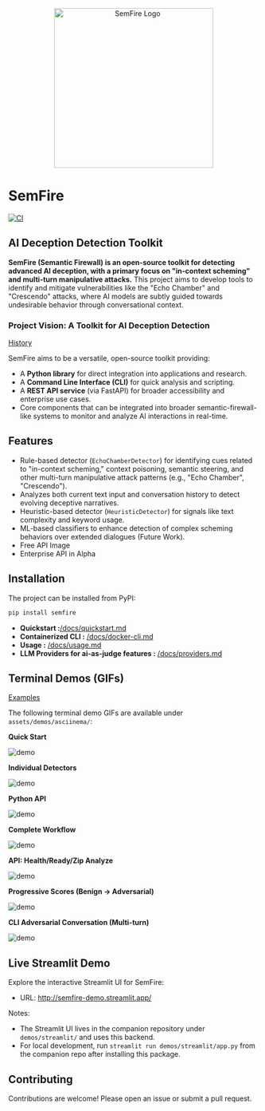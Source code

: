 <div align="center">
  <img src="https://github.com/josephedward/SemFire/raw/main/assets/logo-v1_102025.jpg" alt="SemFire Logo" width="320">
</div>

# SemFire 

[![CI](https://github.com/josephedward/SemFire/actions/workflows/test.yml/badge.svg)](https://github.com/josephedward/SemFire/actions/workflows/test.yml)

 ## AI Deception Detection Toolkit

**SemFire (Semantic Firewall) is an open-source toolkit for detecting advanced AI deception, with a primary focus on "in-context scheming" and multi-turn manipulative attacks.** This project aims to develop tools to identify and mitigate vulnerabilities like the "Echo Chamber" and "Crescendo" attacks, where AI models are subtly guided towards undesirable behavior through conversational context.

### Project Vision: A Toolkit for AI Deception Detection

[History](./docs/context.md)

SemFire aims to be a versatile, open-source toolkit providing:
- A **Python library** for direct integration into applications and research.
- A **Command Line Interface (CLI)** for quick analysis and scripting.
- A **REST API service** (via FastAPI) for broader accessibility and enterprise use cases.
- Core components that can be integrated into broader semantic-firewall-like systems to monitor and analyze AI interactions in real-time.

## Features

 - Rule-based detector (`EchoChamberDetector`) for identifying cues related to "in-context scheming," context poisoning, semantic steering, and other multi-turn manipulative attack patterns (e.g., "Echo Chamber", "Crescendo").
 - Analyzes both current text input and conversation history to detect evolving deceptive narratives.
 - Heuristic-based detector (`HeuristicDetector`) for signals like text complexity and keyword usage.
 - ML-based classifiers to enhance detection of complex scheming behaviors over extended dialogues (Future Work).
 - Free API Image 
 - Enterprise API in Alpha 


## Installation
The project can be installed from PyPI:
```bash
pip install semfire
```

- **Quickstart :**[/docs/quickstart.md](./docs/quickstart.md)
- **Containerized CLI :** [/docs/docker-cli.md](./docs/docker-cli.md)
- **Usage :** [/docs/usage.md](./docs/usage.md)
- **LLM Providers for ai-as-judge features :** [/docs/providers.md](./docs/providers.md)

## Terminal Demos (GIFs)

[Examples](./docs/examples.md)

The following terminal demo GIFs are available under `assets/demos/asciinema/`:

**Quick Start**

![demo](https://github.com/josephedward/SemFire/raw/main/assets/demos/asciinema/demo_01.small.gif)

**Individual Detectors**

![demo](https://raw.githubusercontent.com/josephedward/SemFire/main/assets/demos/asciinema/demo_02.small.gif)

**Python API**

![demo](https://github.com/josephedward/SemFire/raw/main/assets/demos/asciinema/demo_03.small.gif)

**Complete Workflow**

![demo](https://github.com/josephedward/SemFire/raw/main/assets/demos/asciinema/demo_04.small.gif)

**API: Health/Ready/Zip Analyze**

![demo](https://github.com/josephedward/SemFire/raw/main/assets/demos/asciinema/api_health_ready_zip.small.gif)


**Progressive Scores (Benign → Adversarial)**

![demo](https://github.com/josephedward/SemFire/raw/main/assets/demos/asciinema/progressive_scores.small.gif)

**CLI Adversarial Conversation (Multi-turn)**

![demo](https://github.com/josephedward/SemFire/raw/main/assets/demos/asciinema/demo_conversation.small.gif)


<!-- - API: Analyze (DistilBERT Image Route)
  
  ![demo](assets/demos/asciinema/api_analyze_img.small.gif) -->

<!-- End Terminal Demos (GIFs) -->



## Live Streamlit Demo

Explore the interactive Streamlit UI for SemFire:

- URL: http://semfire-demo.streamlit.app/

Notes:
- The Streamlit UI lives in the companion repository under `demos/streamlit/` and uses this backend.
- For local development, run `streamlit run demos/streamlit/app.py` from the companion repo after installing this package.

## Contributing
Contributions are welcome! Please open an issue or submit a pull request.
